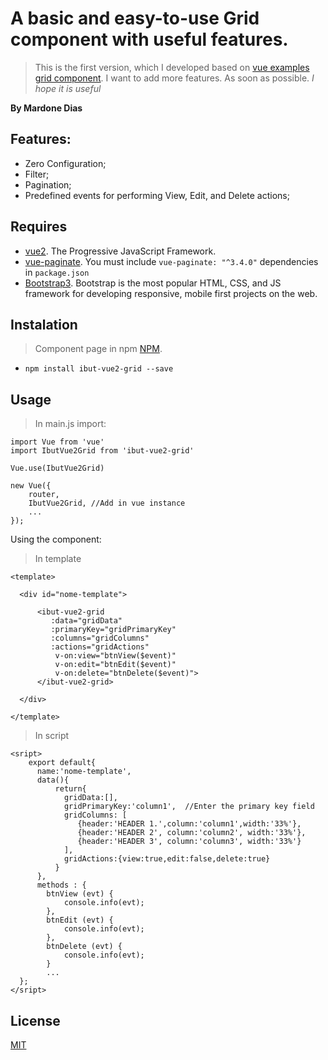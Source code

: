 # A basic and easy-to-use Grid component with useful features.

> This is the first version, which I developed based on [vue examples grid component](http://vuejs.org/v2/examples/grid-component.html). I want to add more features. As soon as possible. *I hope it is useful*

**By Mardone Dias**

## Features:

* Zero Configuration;
* Filter;
* Pagination;
* Predefined events for performing View, Edit, and Delete actions;

## Requires

 * [vue2](http://vuejs.org/). The Progressive JavaScript Framework.
 * [vue-paginate](https://github.com/TahaSh/vue-paginate). You must include ```vue-paginate: "^3.4.0"``` dependencies in  ```package.json```
 * [Bootstrap3](http://getbootstrap.com). Bootstrap is the most popular HTML, CSS, and JS framework for developing responsive, mobile first projects on the web.

## Instalation

 > Component page in npm [NPM](https://www.npmjs.com/package/ibut-vue2-grid#example).
 * ```npm install ibut-vue2-grid --save```

## Usage

> In main.js import:

```
import Vue from 'vue'
import IbutVue2Grid from 'ibut-vue2-grid'

Vue.use(IbutVue2Grid)

new Vue({
    router,
	IbutVue2Grid, //Add in vue instance
    ...
});

```

Using the component:

> In template

```
<template>

  <div id="nome-template">

      <ibut-vue2-grid
         :data="gridData"
         :primaryKey="gridPrimaryKey"
         :columns="gridColumns"
         :actions="gridActions"
          v-on:view="btnView($event)"
          v-on:edit="btnEdit($event)"
          v-on:delete="btnDelete($event)">
      </ibut-vue2-grid>

  </div>

</template>

```

> In script

```
<sript>
	export default{
	  name:'nome-template',
      data(){
          return{
            gridData:[],
            gridPrimaryKey:'column1',  //Enter the primary key field
            gridColumns: [
               {header:'HEADER 1.',column:'column1',width:'33%'},
               {header:'HEADER 2', column:'column2', width:'33%'},
               {header:'HEADER 3', column:'column3', width:'33%'}
            ],
            gridActions:{view:true,edit:false,delete:true}
          }
      },
      methods : {
        btnView (evt) {
            console.info(evt);
        },
        btnEdit (evt) {
            console.info(evt);
        },
        btnDelete (evt) {
            console.info(evt);
        }
        ...
  };
</sript>
```

## License

[MIT](https://opensource.org/licenses/MIT)

